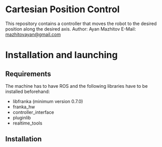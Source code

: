 # Cartesian Position Control 
This repository contains a controller that moves the robot to the desired position along the desired axis. 
Author: Ayan Mazhitov
E-Mail: mazhitovayan@gmail.com

# Installation and launching

## Requirements
The machine has to have ROS and the following libraries have to be installed beforehand:
- libfranka (minimum version 0.7.0)
- franka_hw
- controller_interface
- pluginlib
- realtime_tools

## Installation

